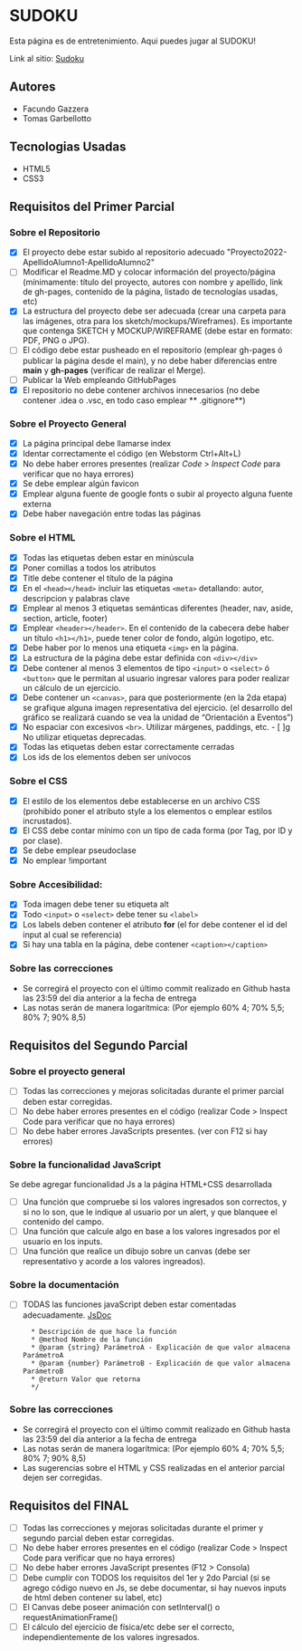 # SUDOKU

Esta página es de entretenimiento. Aqui puedes jugar al SUDOKU!

Link al sitio: [Sudoku](https://ucc-labcompu2.github.io/proyecto2022-garbellotto-gazzera/)

## Autores

- Facundo Gazzera
- Tomas Garbellotto

## Tecnologias Usadas

- HTML5
- CSS3

## Requisitos del Primer Parcial

### Sobre el Repositorio

- [x] El proyecto debe estar subido al repositorio adecuado "Proyecto2022-ApellidoAlumno1-ApellidoAlumno2"
- [ ] Modificar el Readme.MD y colocar información del proyecto/página (mínimamente: título del proyecto, autores con
  nombre y apellido, link de gh-pages, contenido de la página, listado de tecnologías usadas, etc)
- [x] La estructura del proyecto debe ser adecuada (crear una carpeta para las imágenes, otra para los
  sketch/mockups/Wireframes). Es importante que contenga SKETCH y MOCKUP/WIREFRAME (debe estar en formato: PDF, PNG o
  JPG).
- [ ] El código debe estar pusheado en el repositorio (emplear gh-pages ó publicar la página desde el main), y no debe
  haber diferencias entre **main** y **gh-pages** (verificar de realizar el Merge).
- [ ] Publicar la Web empleando GitHubPages
- [x] El repositorio no debe contener archivos innecesarios (no debe contener .idea o .vsc, en todo caso emplear **
  .gitignore**)

### Sobre el Proyecto General

- [x] La página principal debe llamarse index
- [x] Identar correctamente el código (en Webstorm Ctrl+Alt+L)
- [x] No debe haber errores presentes (realizar *Code* > *Inspect Code* para verificar que no haya errores)
- [x] Se debe emplear algún favicon
- [x] Emplear alguna fuente de google fonts o subir al proyecto alguna fuente externa
- [x] Debe haber navegación entre todas las páginas

### Sobre el HTML

- [x] Todas las etiquetas deben estar en minúscula
- [x] Poner comillas a todos los atributos
- [x] Title debe contener el título de la página
- [x] En el ```<head></head>``` incluir las etiquetas ```<meta>``` detallando: autor, descripcion y palabras clave
- [x] Emplear al menos 3 etiquetas semánticas diferentes (header, nav, aside, section, article, footer)
- [x] Emplear ```<header></header>```. En el contenido de la cabecera debe haber un título ```<h1></h1>```, puede tener
  color de fondo, algún logotipo, etc.
- [x] Debe haber por lo menos una etiqueta ```<img>``` en la página.
- [x] La estructura de la página debe estar definida con ```<div></div>```
- [x] Debe contener al menos 3 elementos de tipo ```<input>``` o ```<select>``` ó ```<button>``` que le permitan al
  usuario ingresar valores para poder realizar un cálculo de un ejercicio.
- [x] Debe contener un ```<canvas>```, para que posteriormente (en la 2da etapa) se grafique alguna imagen
  representativa del ejercicio. (el desarrollo del gráfico se realizará cuando se vea la unidad de “Orientación a
  Eventos”)
- [x] No espaciar con excesivos ```<br>```. Utilizar márgenes, paddings, etc. - [ ]g No utilizar etiquetas deprecadas.
- [x] Todas las etiquetas deben estar correctamente cerradas
- [x] Los ids de los elementos deben ser unívocos

### Sobre el CSS

- [x] El estilo de los elementos debe establecerse en un archivo CSS (prohibido poner el atributo style a los elementos
  o emplear estilos incrustados).
- [x] El CSS debe contar mínimo con un tipo de cada forma (por Tag, por ID y por clase).
- [x] Se debe emplear pseudoclase
- [x] No emplear !important

### Sobre Accesibilidad:

- [x] Toda imagen debe tener su etiqueta alt
- [x] Todo ```<input>``` o ```<select>``` debe tener su ```<label>```
- [x] Los labels deben contener el atributo **for** (el for debe contener el id del input al cual se referencia)
- [x] Si hay una tabla en la página, debe contener ```<caption></caption>```

### Sobre las correcciones

* Se corregirá el proyecto con el último commit realizado en Github hasta las 23:59 del día anterior a la fecha de
  entrega
* Las notas serán de manera logarítmica: (Por ejemplo 60% 4; 70% 5,5; 80% 7; 90% 8,5)

## Requisitos del Segundo Parcial

### Sobre el proyecto general

- [ ] Todas las correcciones y mejoras solicitadas durante el primer parcial deben estar corregidas.
- [ ] No debe haber errores presentes en el código (realizar Code > Inspect Code para verificar que no haya errores)
- [ ] No debe haber errores JavaScripts presentes. (ver con F12 si hay errores)

### Sobre la funcionalidad JavaScript

Se debe agregar funcionalidad Js a la página HTML+CSS desarrollada

- [ ] Una función que compruebe si los valores ingresados son correctos, y si no lo son, que le indique al usuario por
  un alert, y que blanquee el contenido del campo.
- [ ] Una función que calcule algo en base a los valores ingresados por el usuario en los inputs.
- [ ] Una función que realice un dibujo sobre un canvas (debe ser representativo y acorde a los valores ingreados).

### Sobre la documentación

- [ ] TODAS las funciones javaScript deben estar comentadas
  adecuadamente. [JsDoc](https://jsdoc.app/about-getting-started.html)
   ```/**
     * Descripción de que hace la función
     * @method Nombre de la función
     * @param {string} ParámetroA - Explicación de que valor almacena ParámetroA
     * @param {number} ParámetroB - Explicación de que valor almacena ParámetroB
     * @return Valor que retorna
     */
   ```

### Sobre las correcciones

* Se corregirá el proyecto con el último commit realizado en Github hasta las 23:59 del día anterior a la fecha de
  entrega
* Las notas serán de manera logarítmica: (Por ejemplo 60% 4; 70% 5,5; 80% 7; 90% 8,5)
* Las sugerencias sobre el HTML y CSS realizadas en el anterior parcial dejen ser corregidas.

## Requisitos del FINAL

- [ ] Todas las correcciones y mejoras solicitadas durante el primer y segundo parcial deben estar corregidas.
- [ ] No debe haber errores presentes en el código (realizar Code > Inspect Code para verificar que no haya errores)
- [ ] No debe haber errores JavaScript presentes (F12 > Consola)
- [ ] Debe cumplir con TODOS los requisitos del 1er y 2do Parcial (si se agrego código nuevo en Js, se debe documentar,
  si hay nuevos inputs de html deben contener su label, etc)
- [ ] El Canvas debe poseer animación con setInterval() o requestAnimationFrame()
- [ ] El cálculo del ejercicio de física/etc debe ser el correcto, independientemente de los valores ingresados.
